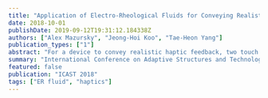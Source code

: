 ```yaml
---
title: "Application of Electro-Rheological Fluids for Conveying Realistic Haptic Feedback"
date: 2018-10-01
publishDate: 2019-09-12T19:31:12.184338Z
authors: ["Alex Mazursky", "Jeong-Hoi Koo", "Tae-Heon Yang"]
publication_types: ["1"]
abstract: "For a device to convey realistic haptic feedback, two touch sensations must be present: tactile feedback and kinesthetic feedback. Tactile feedback consists of the sensations felt at the surface of one’s skin and just underneath it, while kinesthetic feedback is felt in one’s joint and muscle nerves and provides information about position and movement. Though many haptic devices today convey tactile feedback through vibrations, most neglect to integrate kinesthetic feedback. To address this issue, this study investigates a haptic device with the aim of conveying both kinesthetic and vibrotactile information to users. To this end, a prototype device based on Electro-Rheological (ER) fluids was designed and fabricated. By controlling the ER fluid flow with the use of varying electric field strengths, the device can generate various haptic sensations. The design focused around an elastic membrane that acts as seal and the actuator’s contact surface. Moreover, the control electronics and structural components were integrated into a compact printed circuit board to miniaturize the device. The device was then tested using a dynamic mechanical analyzer (DMA) to evaluate its performance. During the experimental evaluation, the actuator’s resistive force along with the indented depth up to 1 mm were measured by varying the input voltage magnitude, frequency, as well as wave profiles. The results indicate that a range of possible force (kinesthetic) and vibrational (tactile) sensations were produced based on input voltage signals. According to the Just-Noticeable Difference (JND) analysis, this range is sufficient to transmit distinct kinesthetic and vibrotactile sensations to users, indicating that the ER haptic device is capable of conveying realistic haptic feedback."
summary: "International Conference on Adaptive Structures and Technologies (ICAST) 2018"
featured: false
publication: "ICAST 2018"
tags: ["ER fluid", "haptics"]
---
```


